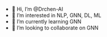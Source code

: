 - 👋 Hi, I’m @Drchen-AI
- 👀 I’m interested in NLP, GNN, DL, ML
- 🌱 I’m currently learning GNN
- 💞️ I’m looking to collaborate on GNN

<!---
Drchen-AI/Drchen-AI is a ✨ special ✨ repository because its `README.md` (this file) appears on your GitHub profile.
You can click the Preview link to take a look at your changes.
--->
